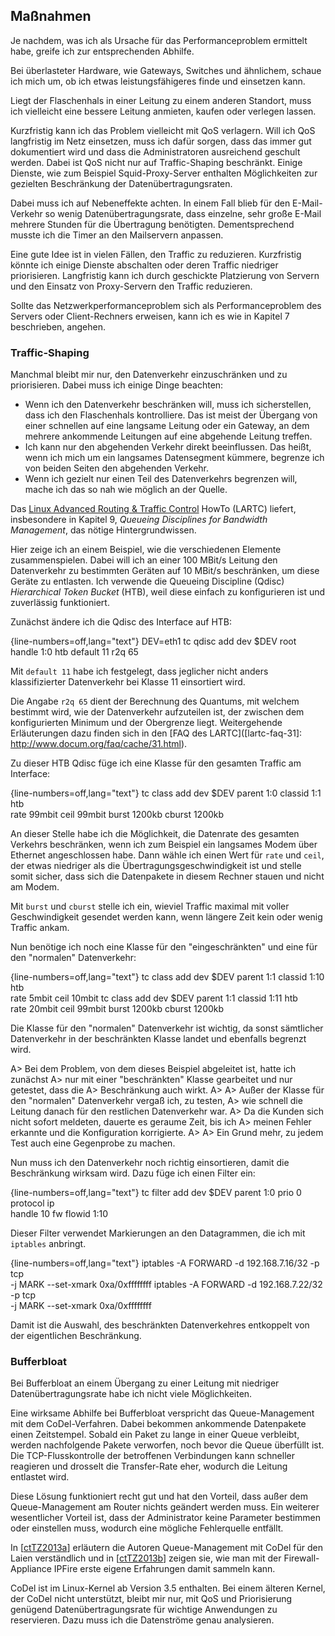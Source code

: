 
## Maßnahmen

Je nachdem, was ich als Ursache für das Performanceproblem ermittelt habe,
greife ich zur entsprechenden Abhilfe.

Bei überlasteter Hardware, wie Gateways, Switches und ähnlichem, schaue
ich mich um, ob ich etwas leistungsfähigeres finde und einsetzen kann.

Liegt der Flaschenhals in einer Leitung zu einem anderen Standort, muss ich
vielleicht eine bessere Leitung anmieten, kaufen oder verlegen lassen.

Kurzfristig kann ich das Problem vielleicht mit QoS verlagern.
Will ich QoS langfristig im Netz einsetzen, muss ich dafür sorgen, dass das
immer gut dokumentiert wird und dass die Administratoren ausreichend
geschult werden.
Dabei ist QoS nicht nur auf Traffic-Shaping beschränkt.
Einige Dienste, wie zum Beispiel Squid-Proxy-Server enthalten Möglichkeiten
zur gezielten Beschränkung der Datenübertragungsraten.

Dabei muss ich auf Nebeneffekte achten.
In einem Fall blieb für den E-Mail-Verkehr so wenig Datenübertragungsrate,
dass einzelne, sehr große E-Mail mehrere Stunden für die Übertragung benötigten.
Dementsprechend musste ich die Timer an den Mailservern anpassen.

Eine gute Idee ist in vielen Fällen, den Traffic zu reduzieren.
Kurzfristig könnte ich einige Dienste abschalten oder deren Traffic niedriger
priorisieren.
Langfristig kann ich durch geschickte Platzierung von Servern und den Einsatz
von Proxy-Servern den Traffic reduzieren.

Sollte das Netzwerkperformanceproblem sich als Performanceproblem des Servers
oder Client-Rechners erweisen, kann ich es wie in Kapitel 7 beschrieben,
angehen.

### Traffic-Shaping

Manchmal bleibt mir nur, den Datenverkehr einzuschränken und zu priorisieren.
Dabei muss ich einige Dinge beachten:

*   Wenn ich den Datenverkehr beschränken will, muss ich sicherstellen, dass
    ich den Flaschenhals kontrolliere.
    Das ist meist der Übergang von einer schnellen auf eine langsame Leitung
    oder ein Gateway, an dem mehrere ankommende Leitungen auf eine abgehende
    Leitung treffen.
*   Ich kann nur den abgehenden Verkehr direkt beeinflussen.
    Das heißt, wenn ich mich um ein langsames Datensegment kümmere, begrenze
    ich von beiden Seiten den abgehenden Verkehr.
*   Wenn ich gezielt nur einen Teil des Datenverkehrs begrenzen will, mache
    ich das so nah wie möglich an der Quelle.

Das [Linux Advanced Routing & Traffic Control](http://lartc.org/) HowTo
(LARTC) liefert, insbesondere in Kapitel 9, *Queueing Disciplines for
Bandwidth Management*, das nötige Hintergrundwissen.

Hier zeige ich an einem Beispiel, wie die verschiedenen Elemente
zusammenspielen.
Dabei will ich an einer 100 MBit/s Leitung den Datenverkehr zu
bestimmten Geräten auf 10 MBit/s beschränken, um diese Geräte zu entlasten.
Ich verwende die Queueing Discipline (Qdisc) *Hierarchical Token Bucket*
(HTB), weil diese einfach zu konfigurieren ist und zuverlässig funktioniert.

Zunächst ändere ich die Qdisc des Interface auf HTB:

{line-numbers=off,lang="text"}
    DEV=eth1
    tc qdisc add dev $DEV root handle 1:0 htb default 11 r2q 65

Mit `default 11` habe ich festgelegt, dass jeglicher nicht anders
klassifizierter Datenverkehr bei Klasse 11 einsortiert wird.

Die Angabe `r2q 65` dient der Berechnung des Quantums, mit welchem
bestimmt wird, wie der Datenverkehr aufzuteilen ist,
der zwischen dem konfigurierten Minimum und der Obergrenze liegt.
Weitergehende Erläuterungen dazu finden sich in den
[FAQ des LARTC]([lartc-faq-31]: http://www.docum.org/faq/cache/31.html).

Zu dieser HTB Qdisc füge ich eine Klasse für den gesamten Traffic am
Interface:

{line-numbers=off,lang="text"}
    tc class add dev $DEV parent 1:0 classid 1:1 htb \
       rate 99mbit ceil 99mbit burst 1200kb cburst 1200kb

An dieser Stelle habe ich die Möglichkeit, die Datenrate des gesamten Verkehrs
beschränken, wenn ich zum Beispiel ein langsames Modem über Ethernet
angeschlossen habe.
Dann wähle ich einen Wert für `rate` und `ceil`, der etwas niedriger
als die Übertragungsgeschwindigkeit ist und stelle somit sicher, dass sich die
Datenpakete in diesem Rechner stauen und nicht am Modem.

Mit `burst` und `cburst` stelle ich ein, wieviel Traffic maximal mit voller
Geschwindigkeit gesendet werden kann, wenn längere Zeit kein oder wenig
Traffic ankam.

Nun benötige ich noch eine Klasse für den "eingeschränkten" und eine für den
"normalen" Datenverkehr:

{line-numbers=off,lang="text"}
    tc class add dev $DEV parent 1:1 classid 1:10 htb \
       rate 5mbit ceil 10mbit
    tc class add dev $DEV parent 1:1 classid 1:11 htb \
       rate 20mbit ceil 99mbit burst 1200kb cburst 1200kb

Die Klasse für den "normalen" Datenverkehr ist wichtig, da sonst
sämtlicher Datenverkehr in der beschränkten Klasse landet und ebenfalls
begrenzt wird.

A> Bei dem Problem, von dem dieses Beispiel abgeleitet ist, hatte ich zunächst
A> nur mit einer "beschränkten" Klasse gearbeitet und nur getestet, dass die
A> Beschränkung auch wirkt.
A> 
A> Außer der Klasse für den "normalen" Datenverkehr vergaß ich, zu testen,
A> wie schnell die Leitung danach für den restlichen Datenverkehr war.
A> Da die Kunden sich nicht sofort meldeten, dauerte es geraume Zeit, bis ich
A> meinen Fehler erkannte und die Konfiguration korrigierte.
A> 
A> Ein Grund mehr, zu jedem Test auch eine Gegenprobe zu machen.

Nun muss ich den Datenverkehr noch richtig einsortieren, damit die
Beschränkung wirksam wird.
Dazu füge ich einen Filter ein:

{line-numbers=off,lang="text"}
    tc filter add dev $DEV parent 1:0 prio 0 protocol ip \
       handle 10 fw flowid 1:10

Dieser Filter verwendet Markierungen an den Datagrammen, die ich mit
`iptables` anbringt.

{line-numbers=off,lang="text"}
    iptables -A FORWARD -d 192.168.7.16/32 -p tcp \
             -j MARK --set-xmark 0xa/0xffffffff 
    iptables -A FORWARD -d 192.168.7.22/32 -p tcp \
             -j MARK --set-xmark 0xa/0xffffffff

Damit ist die Auswahl, des beschränkten Datenverkehres entkoppelt von der
eigentlichen Beschränkung.

### Bufferbloat

Bei Bufferbloat an einem Übergang zu einer Leitung mit niedriger Datenübertragungsrate
habe ich nicht viele Möglichkeiten.

Eine wirksame Abhilfe bei Bufferbloat verspricht das Queue-Management mit dem
CoDel-Verfahren.
Dabei bekommen ankommende Datenpakete einen Zeitstempel.
Sobald ein Paket zu lange in einer Queue verbleibt, werden nachfolgende Pakete
verworfen, noch bevor die Queue überfüllt ist.
Die TCP-Flusskontrolle der betroffenen Verbindungen kann schneller
reagieren und drosselt die Transfer-Rate eher, wodurch die Leitung entlastet
wird.

Diese Lösung funktioniert recht gut und hat den Vorteil, dass außer dem
Queue-Management am Router nichts geändert werden muss.
Ein weiterer wesentlicher Vorteil ist, dass der Administrator keine Parameter
bestimmen oder einstellen muss, wodurch eine mögliche Fehlerquelle entfällt.

In [[ctTZ2013a](#bib-ct-tz2013a)] erläutern die Autoren Queue-Management mit
CoDel für den Laien verständlich und in
[[ctTZ2013b](#bib-ct-tz2013b)] zeigen sie, wie man mit der Firewall-Appliance
IPFire erste eigene Erfahrungen damit sammeln kann.

CoDel ist im Linux-Kernel ab Version 3.5 enthalten.
Bei einem älteren Kernel, der CoDel nicht unterstützt, bleibt mir nur, mit QoS
und Priorisierung genügend Datenübertragungsrate für wichtige Anwendungen zu reservieren.
Dazu muss ich die Datenströme genau analysieren.

